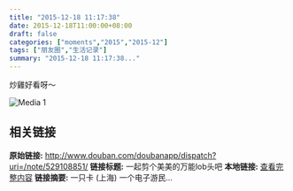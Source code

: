 ```yaml
---
title: "2015-12-18 11:17:38"
date: 2015-12-18T11:00:00+08:00
draft: false
categories: ["moments","2015","2015-12"]
tags: ["朋友圈","生活记录"]
summary: "2015-12-18 11:17:38..."
---
```


炒雞好看呀～

![Media 1](/Moments/photos/2015-12-18/201512181117380.jpg)

## 相关链接

**原始链接:** http://www.douban.com/doubanapp/dispatch?uri=/note/529108851/
**链接标题:** 一起剪个美美的万能lob头吧
**本地链接:** [查看完整内容](/link_content/2015/12/2015-12-18-1/link_content/)
**链接摘要:** 一只卡
        (上海)
    一个电子游民...

